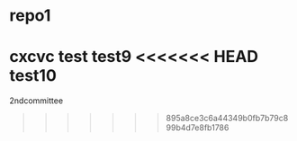 # repo1
cxcvc
test
test9
<<<<<<< HEAD
test10
=======
2ndcommittee
>>>>>>> 895a8ce3c6a44349b0fb7b79c899b4d7e8fb1786

